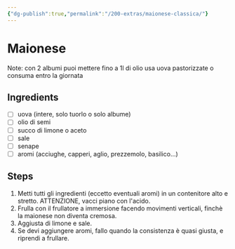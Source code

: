 ```yaml
---
{"dg-publish":true,"permalink":"/200-extras/maionese-classica/"}
---
```


# Maionese
Note: con 2 albumi puoi mettere fino a 1l di olio
usa uova pastorizzate o consuma entro la giornata
## Ingredients
- [ ] uova (intere, solo tuorlo o solo albume)
- [ ] olio di semi
- [ ] succo di limone o aceto
- [ ] sale
- [ ] senape
- [ ] aromi (acciughe, capperi, aglio, prezzemolo, basilico…)
## Steps
1. Metti tutti gli ingredienti (eccetto eventuali aromi) in un contenitore alto e stretto. ATTENZIONE, vacci piano con l'acido.
2. Frulla con il frullatore a immersione facendo movimenti verticali, finchè la maionese non diventa cremosa.
3. Aggiusta di limone e sale.
4. Se devi aggiungere aromi, fallo quando la consistenza è quasi giusta, e riprendi a frullare.